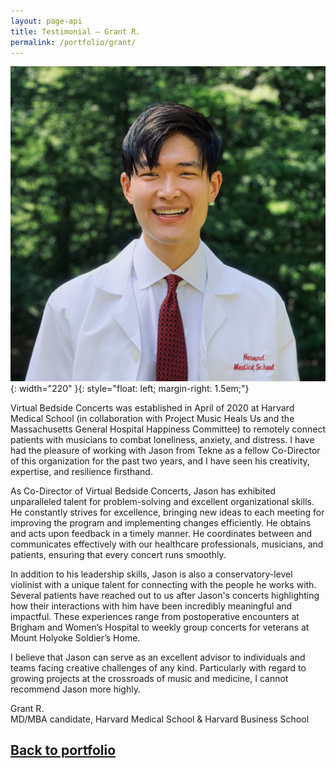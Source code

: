 ```yaml
---
layout: page-api
title: Testimonial – Grant R.
permalink: /portfolio/grant/
---
```


![image](/img/grant-profile.jpg){: width="220" }{: style="float: left; margin-right: 1.5em;"}

Virtual Bedside Concerts was established in April of 2020 at Harvard Medical School (in collaboration with Project Music Heals Us and the Massachusetts General Hospital Happiness Committee) to remotely connect patients with musicians to combat loneliness, anxiety, and distress. I have had the pleasure of working with Jason from Tekne as a fellow Co-Director of this organization for the past two years, and I have seen his creativity, expertise, and resilience firsthand.

As Co-Director of Virtual Bedside Concerts, Jason has exhibited unparalleled talent for problem-solving and excellent organizational skills. He constantly strives for excellence, bringing new ideas to each meeting for improving the program and implementing changes efficiently. He obtains and acts upon feedback in a timely manner. He coordinates between and communicates effectively with our healthcare professionals, musicians, and patients, ensuring that every concert runs smoothly.

In addition to his leadership skills, Jason is also a conservatory-level violinist with a unique talent for connecting with the people he works with. Several patients have reached out to us after Jason's concerts highlighting how their interactions with him have been incredibly meaningful and impactful. These experiences range from postoperative encounters at Brigham and Women’s Hospital to weekly group concerts for veterans at Mount Holyoke Soldier’s Home.

I believe that Jason can serve as an excellent advisor to individuals and teams facing creative challenges of any kind. Particularly with regard to growing projects at the crossroads of music and medicine, I cannot recommend Jason more highly.

Grant R.<br>
MD/MBA candidate, Harvard Medical School & Harvard Business School

## [Back to portfolio](https://tekne-creative.github.io/tekne/portfolio/)